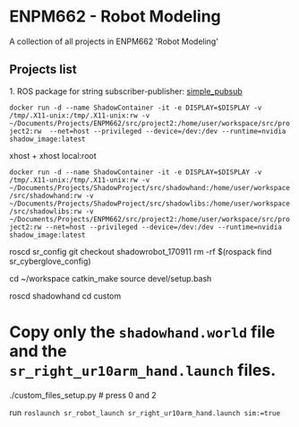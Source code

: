 # ENPM662 - Robot Modeling
A collection of all projects in ENPM662 'Robot Modeling'

  <h2>Projects list</h2>
    1. ROS package for string subscriber-publisher: <a href="https://github.com/DrKraig/ENPM662/tree/master/src/simple_pubsub"> simple_pubsub</a></br>

`docker run -d --name ShadowContainer -it -e DISPLAY=$DISPLAY -v /tmp/.X11-unix:/tmp/.X11-unix:rw -v ~/Documents/Projects/ENPM662/src/project2:/home/user/workspace/src/project2:rw  --net=host --privileged --device=/dev:/dev --runtime=nvidia shadow_image:latest`

xhost +
xhost local:root

`docker run -d --name ShadowContainer -it -e DISPLAY=$DISPLAY -v /tmp/.X11-unix:/tmp/.X11-unix:rw -v ~/Documents/Projects/ShadowProject/src/shadowhand:/home/user/workspace/src/shadowhand:rw -v ~/Documents/Projects/ShadowProject/src/shadowlibs:/home/user/workspace/src/shadowlibs:rw -v ~/Documents/Projects/ENPM662/src/project2:/home/user/workspace/src/project2:rw --net=host --privileged --device=/dev:/dev --runtime=nvidia shadow_image:latest`

roscd sr_config
git checkout shadowrobot_170911
rm -rf $(rospack find sr_cyberglove_config)


cd ~/workspace
catkin_make
source devel/setup.bash


roscd shadowhand
cd custom
# Copy only the `shadowhand.world` file and the `sr_right_ur10arm_hand.launch` files.
./custom_files_setup.py # press 0 and 2


run `roslaunch sr_robot_launch sr_right_ur10arm_hand.launch sim:=true`
